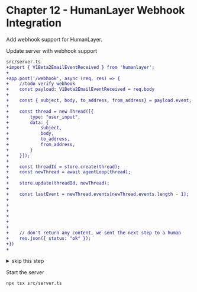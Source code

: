 # Chapter 12 - HumanLayer Webhook Integration

Add webhook support for HumanLayer.

Update server with webhook support

```diff
src/server.ts
+import { V1Beta2EmailEventReceived } from 'humanlayer';
+
+app.post('/webhook', async (req, res) => {
+    //todo verify webhook
+    const payload: V1Beta2EmailEventReceived = req.body
+
+    const { subject, body, to_address, from_address} = payload.event;
+
+    const thread = new Thread([{
+        type: "user_input",
+        data: {
+            subject,
+            body,
+            to_address,
+            from_address,
+        }
+    }]);
+    
+    const threadId = store.create(thread);
+    const newThread = await agentLoop(thread);
+    
+    store.update(threadId, newThread);
+
+    const lastEvent = newThread.events[newThread.events.length - 1];
+
+    
+
+
+
+
+    // don't return any content, we sent the next step to a human
+    res.json({ status: "ok" });
+})
+
```

<details>
<summary>skip this step</summary>

    cp ./walkthrough/12-server.ts src/server.ts

</details>

Start the server

    npx tsx src/server.ts

